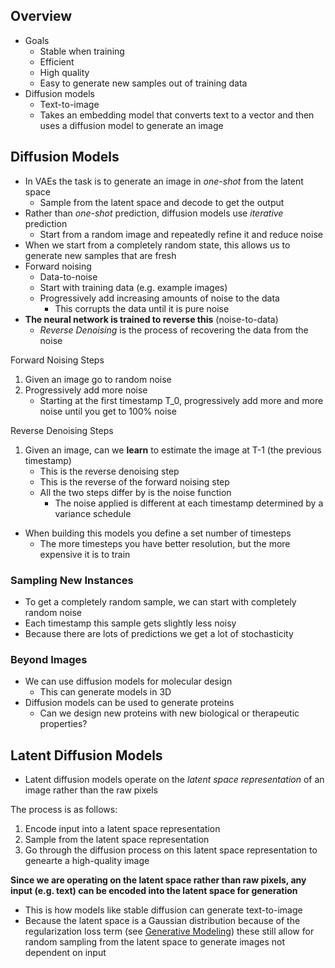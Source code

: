 ## Overview

- Goals
  - Stable when training
  - Efficient 
  - High quality 
  - Easy to generate new samples out of training data
- Diffusion models 
  - Text-to-image
  - Takes an embedding model that converts text to a vector and then uses a diffusion model to generate an image

## Diffusion Models

- In VAEs the task is to generate an image in *one-shot* from the latent space
  - Sample from the latent space and decode to get the output
- Rather than *one-shot* prediction, diffusion models use *iterative* prediction
    - Start from a random image and repeatedly refine it and reduce noise
- When we start from a completely random state, this allows us to generate new samples that are fresh
- Forward noising
  - Data-to-noise
  - Start with training data (e.g. example images)
  - Progressively add increasing amounts of noise to the data
    - This corrupts the data until it is pure noise
- **The neural network is trained to reverse this** (noise-to-data)
  - *Reverse Denoising* is the process of recovering the data from the noise

Forward Noising Steps
1. Given an image go to random noise
2. Progressively add more noise
   - Starting at the first timestamp T_0, progressively add more and more noise until you get to 100% noise 

Reverse Denoising Steps
1. Given an image, can we **learn** to estimate the image at T-1 (the previous timestamp)
   - This is the reverse denoising step
   - This is the reverse of the forward noising step
   - All the two steps differ by is the noise function
     - The noise applied is different at each timestamp determined by a variance schedule
- When building this models you define a set number of timesteps 
  - The more timesteps you have better resolution, but the more expensive it is to train

### Sampling New Instances

- To get a completely random sample, we can start with completely random noise 
- Each timestamp this sample gets slightly less noisy 
- Because there are lots of predictions we get a lot of stochasticity

### Beyond Images

- We can use diffusion models for molecular design
  - This can generate models in 3D
- Diffusion models can be used to generate proteins 
  - Can we design new proteins with new biological or therapeutic properties?

## Latent Diffusion Models

- Latent diffusion models operate on the *latent space representation* of an image rather than the raw pixels

The process is as follows:
1. Encode input into a latent space representation
2. Sample from the latent space representation 
3. Go through the diffusion process on this latent space representation to genearte a high-quality image

**Since we are operating on the latent space rather than raw pixels, any input (e.g. text) can be encoded
into the latent space for generation**
- This is how models like stable diffusion can generate text-to-image 
- Because the latent space is a Gaussian distribution because of the regularization loss term (see [Generative Modeling](./Generative_Modeling.md))
these still allow for random sampling from the latent space to generate images not dependent on input